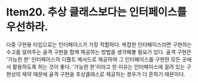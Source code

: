 # Item20. 추상 클래스보다는 인터페이스를 우선하라.
다중 구현용 타입으로는 인터페이스가 가장 적합하다. 
복잡한 인터페이스라면 구현하는 수고를 덜어주는 골격 구현을 함께 제공하는 방법을 생각해볼 필요가 있다.
골격 구현은 '가능한 한' 인터페이스의 디폴트 메서드로 제공하여 그 인터페이스를 구현한 모든 곳에서 활용하도록 하는 것이 좋다.
'가능한 한'이라고 한 이유는 인터페이스에 걸려 있는 구현상의 제약 때문에 골격 구현을 추상클래스로 제공하는 경우가 더 흔하기 때문이다.